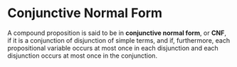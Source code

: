 # Conjunctive Normal Form
A compound proposition is said to be in **conjunctive normal form**, or **CNF**, if it is a conjunction of disjunction of simple terms, and if, furthermore, each propositional variable occurs at most once in each disjunction and each disjunction occurs at most once in the conjunction.